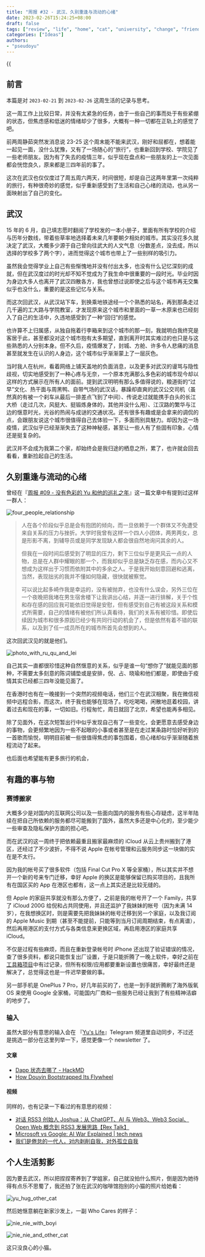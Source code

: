 ```yaml
---
title: "周报 #32 - 武汉、久别重逢与流动的心绪"
date: 2023-02-26T15:24:25+08:00
draft: false
tags: ["review", "life", "home", "cat", "university", "change", "friend", "wuhan"]
categories: ["Ideas"]
authors:
- "pseudoyu"
---
```


{{<audio src="audios/christmas_song_english_version.mp3" caption="《クリスマスソング (English Cover) - Matt Cab》" >}}

## 前言

本篇是对 `2023-02-21` 到 `2023-02-26` 这周生活的记录与思考。

这一周工作上比较日常，并没有太紧急的任务，由于一些自己的事而处于有些紧绷的状态，但焦虑感和低迷的情绪却少了很多，大概有一种一切都在正轨上的感觉了吧。

前两周静茹突然发消息说 23-25 这个周末能不能来武汉，刚好和屈都在，想着能一起见一面，没什么犹豫，又有了一场随心的“旅行”，也重新回到学校、学院见了一些老师朋友。因为有了失去的疫情三年，似乎现在盘点和一些朋友的上一次见面都会恍惚良久，原来都是三四年前的事了。

这次在武汉也仅仅度过了周五周六两天，时间很短，却是自己这两年里第一次纯粹的旅行，有种很奇妙的感觉，似乎重新感受到了生活和自己心绪的流动，也从另一面映射出了自己的变化。

## 武汉

15 年的 6 月，自己填志愿时翻阅了学校发的一本小册子，里面有所有学校的介绍与历年分数线，带着些草率地选择着未来几年要朝夕相处的城市。其实没花多久就决定了武汉，大概多少源于自己曾向往武大的人文气息（分数差点，没去成，所以选择的学校多了两个字），进而觉得这个城市也带上了一些别样的吸引力。

虽然我会觉得学业上自己有些惭愧地并没有付出太多，也没有什么记忆深刻的成就，但在武汉度过的时光却不知不觉成为了我生命中很重要的一段时光。毕业时因为身边大多人也离开了武汉四散各方，我也曾想过说即使之后与这个城市再无交集似乎也没什么，重要的是这些记忆与关系。

而这次回武汉，从武汉站下车，到换乘地铁途经一个个熟悉的站名，再到那条走过几千遍的工大路与学院教室，才发现原来这个城市和里面的一草一木原来也已经刻入了自己的生活中，久违地感受到了一种“回归”的感觉。

也许算不上归属感，从独自拖着行李箱来到这个城市的那一刻，我就明白我终究是客居于此，甚至都没对这个城市抱有太多期望，直到离开时其实难过的也只是与这些熟悉的人分别本身。但不久后，疫情爆发了，封城、方舱、许多令人悲痛的消息甚至就发生在认识的人身边，这个城市似乎渐渐蒙上了一层灰色。

当时我人在杭州，看着网络上铺天盖地的负面消息，以及更多对武汉的谩骂与隐性歧视，切实地感受到了一种心疼与无奈，一个原本充满那么多色彩的城市现今却以这样的方式展示在所有人的面前。提到武汉明明有那么多值得说的，粮道街的“过早”文化、热干面与周黑鸭、自带气场的武汉话，暴躁却直爽的武汉公交司机（虽然真的有被一个刹车从最后一排差点飞到了中间）、传说走过就能携手白头的长江大桥（走过几次，风挺大、挺锻炼身体的，其他并没什么用）、江汉路的繁华与江边的惬意时光，光谷的热闹与成谜的交通状况。还有很多有趣或是会拿来的调侃的点，会跟朋友说这个城市很值得自己去体验一下，多面而别具魅力。却因为这一场疫情，武汉似乎已经渐渐失去了这种神秘感，甚至让一些人有了些固有印象，心情还是挺复杂的。

武汉并不会成为我第二个家，却始终会是我归途的栖息之所，累了，也许就会回去看看，重新捡起自己的生活。

## 久别重逢与流动的心绪

曾经在『[周报 #09 - 没有色彩的 Yu 和他的巡礼之年](https://www.pseudoyu.com/zh/2022/08/29/weekly_review_20220829/)』这一篇文章中有提到过这样一群人：

![four_people_relationship](https://image.pseudoyu.com/images/four_people_relationship.png)

> 人在各个阶段似乎总是会有抱团的倾向，而一旦依赖于一个群体又不免遭受来自关系的压力与挫折。大学时我曾有这样一个四人小团体，两男两女，总是形影不离，到辅导员或是同学发现缺人都会很自然地询问其余的人。
>
> 但我在一段时间后感受到了明显的压力，剩下三位似乎是更风云一点的人物，总是在人群中耀眼的那一个，而我却似乎总是缺乏存在感，而内心又不想成为这样出于习惯而依附其中的多余之人。于是我开始刻意回避和逃离，当然，表现拙劣的我并不懂如何隐藏，很快就被察觉。
>
> 可以说比起多崎作我是幸运的，没有被抛弃，也没有什么误会，另外三位在一个夜晚把我堵在男生宿舍楼下让我讲出心结，并逐一进行排解，关于个性和存在感的回应我可能依旧觉得是安慰，但有感受到自己有被这段关系和模式所需要，自己的情绪有被他们所认真看待，我们的关系有被珍惜。即使后续因为城市和很多原因已经少有共同行动的机会了，但是依然有着不错的联系，以及到了任一成员所在的城市所首先会想到的人。

这次回武汉见的就是他们。

![photo_with_ru_qu_and_lei](https://image.pseudoyu.com/images/photo_with_ru_qu_and_lei.jpg)

自己其实一直都很珍惜这种自然惬意的关系，似乎是谁一句“想你了”就能见面的那种，不需要太多刻意的陈词铺垫或是安排，倪、占、晓瑜和他们都是，即使由于疫情其实已经都三四年没能见面了。

在香港时也有在一晚接到一个突然的视频电话，他们三个在武汉相聚，我在微信视频中远程合影，而这次，终于我也能够在现场了。吃吃喝喝，闲散地逛着校园，讲着过去和现在的事，一切如旧。行程匆忙，周日就回了北京，希望也能再多相见。

除了见面外，在这次短暂出行中似乎发现自己有了一些变化，会更愿意去感受身边的事物，会更频繁地因为一些不起眼的小事或者甚至是在走过某条路时恰好听到的一首歌而愉悦，明明目前被一些很值得焦虑的事包围着，但心绪却似乎渐渐随着旅程流动了起来。

也后面也希望能有更多旅行的机会，

## 有趣的事与物

### 赛博搬家

大概多少是对国内的互联网公司以及一些面向国内的服务有些心存疑虑，这半年陆续在把自己所依赖的服务都尽可能搬到了国外，虽然大多还是中心化的，至少能少一些审查及隐私保护方面的担心吧。

而在武汉的这一周终于把依赖最重且搬家最麻烦的 iCloud 从云上贵州搬到了港区，还经过了不少波折，不得不说 Apple 在帐号管理和云服务同步这一块做的实在是不太行。

因为我的帐号买了很多软件（包括 Final Cut Pro X 等全家桶），所以其实并不想开一个新的号来专门迁移，幸好 Apple 的换区是能够保留已购买项目的，且我所有在国区买的 App 在港区也都有，这一点上其实还是比较无缝的。

但 Apple 的家庭共享就没有那么方便了，之前是我的帐号开了一个 Family，共享了 iCloud 200G 给倪和占共同使用，并且还监护了我妹妹的帐号（因为未满 14 岁），在我想换区时，则是需要先把我妹妹的帐号迁移到另一个家庭，以及我订阅的 Apple Music 到期（甚至不能提前，只能等到当月订阅周期结束，有点离谱），然后再用港区的支付方式与各类信息来更换区域，再启用港区的家庭共享 iCloud。

不仅是过程有些麻烦，而且在重新登录帐号时 iPhone 还出现了验证错误的情况，查了很多资料，都说只能恢复出厂设置，于是只能折腾了一晚上软件，幸好之前在[工具箱项目](https://github.com/pseudoyu/yu-tools)中有过记录，但所有权限/应用都要重新设置也很痛苦，幸好最终还是解决了，总觉得这也是一件迟早要做的事。

另一部手机是 OnePlus 7 Pro，好几年前买的了，也是一到手就折腾刷了海外版氧 OS 来使用 Google 全家桶，可能国内厂商和一些服务已经让我到了有些精神洁癖的地步了。

### 输入

虽然大部分有意思的输入会在 『[Yu's Life](https://t.me/pseudoyulife)』Telegram 频道里自动同步，不过还是挑选一部分在这里列举一下，感觉更像一个 newsletter 了。

#### 文章

- [Dapp 状态去哪了 - HackMD](https://hackmd.io/@zV4fWkDaSii_Wz7rS5R5SQ/S1sjKhKUi)
- [How Douyin Bootstrapped Its Flywheel](https://tieshunroquerre.com/blog/douyin)

#### 视频

同样的，也有记录一下看过的有意思的视频：

- [对话 RSS3 创始人 Joshua：从 ChatGPT、AI 与 Web3、Web3 Social、Open Web 概念到 RSS3 发展思路【Rex Talk】](https://www.youtube.com/watch?v=FcZIdh-MRNQ)
- [Microsoft vs Google: AI War Explained | tech news](https://www.youtube.com/watch?v=BdHaeczStRA)
- [我们是倦怠的一代人，对内剥削自我，对外孤立自我](https://www.bilibili.com/video/BV1Ls4y1b7UE)

## 个人生活剪影

因为要去武汉，所以把捏捏寄养到了学姐家，自己就没拍什么照片，倒是因为她待得有点乐不思蜀了，我还拍了张在武汉的咖啡馆抱别的小猫的照片给她看：

![yu_hug_other_cat](https://image.pseudoyu.com/images/yu_hug_other_cat.jpg)

然后她惬意躺在新家沙发上，一副 Who Cares 的样子：

![nie_nie_with_boyi](https://image.pseudoyu.com/images/nie_nie_with_boyi.jpg)

![nie_nie_and_other_cat](https://image.pseudoyu.com/images/nie_nie_and_other_cat.png)

这只没良心的小猫。
